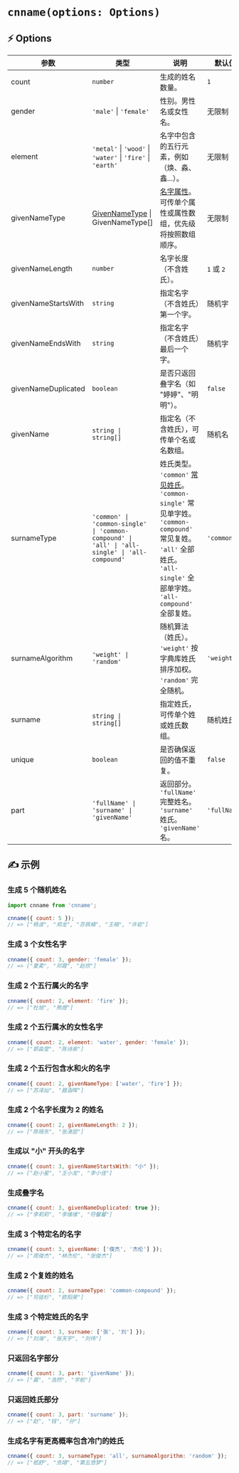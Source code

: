 # `cnname(options: Options)`

## ⚡ Options

| 参数 | 类型 | 说明 | 默认值 |
|------|------|------|------|
| count | `number` | 生成的姓名数量。 | `1` |
| gender | `'male'` \| `'female'` | 性别。男性名或女性名。 | 无限制 |
| element | `'metal'` \| `'wood'` \| `'water'` \| `'fire'` \| `'earth'` | 名字中包含的五行元素，例如（焕、淼、鑫...）。 | 无限制 |
| givenNameType | [GivenNameType](givenNameType.md) \| GivenNameType[]  | [名字属性](givenNameType.md)。可传单个属性或属性数组，优先级将按照数组顺序。 | 无限制 |
| givenNameLength | `number` | 名字长度（不含姓氏）。 | `1` 或 `2` |
| givenNameStartsWith | `string` | 指定名字（不含姓氏）第一个字。 | 随机字 |
| givenNameEndsWith | `string` | 指定名字（不含姓氏）最后一个字。 | 随机字 |
| givenNameDuplicated | `boolean` | 是否只返回叠字名（如 "婷婷"、"明明"）。 | `false` |
| givenName | `string \| string[]` | 指定名（不含姓氏），可传单个名或名数组。 | 随机名 |
| surnameType | `'common' \| 'common-single' \| 'common-compound' \| 'all' \| 'all-single' \| 'all-compound'` | 姓氏类型。<br>`'common'` [常见姓氏](https://github.com/yyz945947732/cnname/blob/master/dict/commonSurname.json)。<br>`'common-single'` 常见单字姓。<br>`'common-compound'` 常见复姓。<br>`'all'` 全部姓氏。<br>`'all-single'` 全部单字姓。<br>`'all-compound'` 全部复姓。 | `'common'` |
| surnameAlgorithm | `'weight' \| 'random'` | 随机算法（姓氏）。<br>`'weight'` 按字典库姓氏排序加权。<br>`'random'` 完全随机。 | `'weight'` |
| surname | `string \| string[]` | 指定姓氏，可传单个姓或姓氏数组。 | 随机姓氏 |
| unique | `boolean` | 是否确保返回的值不重复。 | `false` |
| part | `'fullName' \| 'surname' \| 'givenName'` | 返回部分。<br>`'fullName'` 完整姓名。<br>`'surname'` 姓氏。<br>`'givenName'` 名。 | `'fullName'` |

## ✍️ 示例

### 生成 5 个随机姓名

```js
import cnname from 'cnname';

cnname({ count: 5 });
// => ["杨波", "郑龙", "苏佩楠", "王楠", "许岩"]
```

### 生成 3 个女性名字

```js
cnname({ count: 3, gender: 'female' });
// => ["夏柔", "邓霞", "赵欣"]
```

### 生成 2 个五行属火的名字

```js
cnname({ count: 2, element: 'fire' });
// => ["杜旭", "熊煜"]
```

### 生成 2 个五行属水的女性名字

```js
cnname({ count: 2, element: 'water', gender: 'female' });
// => ["郭淼莹", "陈诗泉"]
```

### 生成 2 个五行包含水和火的名字

```js
cnname({ count: 2, givenNameType: ['water', 'fire'] });
// => ["苏泽灿", "聂涵晖"]
```

### 生成 2 个名字长度为 2 的姓名

```js
cnname({ count: 2, givenNameLength: 2 });
// => ["陈晓东", "张涛昆"]
```

### 生成以 "小" 开头的名字

```js
cnname({ count: 3, givenNameStartsWith: "小" });
// => ["赵小星", "王小龙", "李小佳"]
```

### 生成叠字名

```js
cnname({ count: 3, givenNameDuplicated: true });
// => ["李莉莉", "李维维", "符馨馨"]
```

### 生成 3 个特定名的名字

```js
cnname({ count: 3, givenName: ['俊杰', '杰伦'] });
// => ["周俊杰", "林杰伦", "张俊杰"]
```

### 生成 2 个复姓的姓名

```js
cnname({ count: 2, surnameType: 'common-compound' });
// => ["司徒杉", "欧阳昊"]
```

### 生成 3 个特定姓氏的名字

```js
cnname({ count: 3, surname: ['张', '刘'] });
// => ["刘海", "张天宇", "刘伟"]
```

### 只返回名字部分

```js
cnname({ count: 3, part: 'givenName' });
// => ["晨", "浩然", "宇航"]
```

### 只返回姓氏部分

```js
cnname({ count: 3, part: 'surname' });
// => ["赵", "钱", "孙"]
```

### 生成名字有更高概率包含冷门的姓氏

```js
cnname({ count: 3, surnameType: 'all', surnameAlgorithm: 'random' });
// => ["嵇舒", "贡翊", "第五悠梦"]
```

